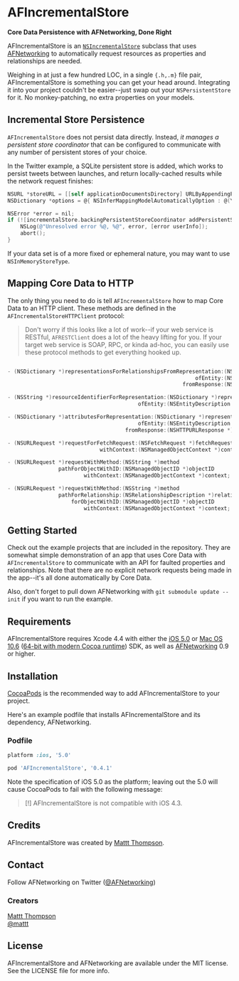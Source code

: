 # AFIncrementalStore
**Core Data Persistence with AFNetworking, Done Right**

AFIncrementalStore is an [`NSIncrementalStore`](http://nshipster.com/nsincrementalstore/) subclass that uses [AFNetworking](https://github.com/afnetworking/afnetworking) to automatically request resources as properties and relationships are needed. 

Weighing in at just a few hundred LOC, in a single `{.h,.m}` file pair, AFIncrementalStore is something you can get your head around. Integrating it into your project couldn't be easier--just swap out your `NSPersistentStore` for it. No monkey-patching, no extra properties on your models.

## Incremental Store Persistence

`AFIncrementalStore` does not persist data directly. Instead, _it manages a persistent store coordinator_ that can be configured to communicate with any number of persistent stores of your choice.

In the Twitter example, a SQLite persistent store is added, which works to persist tweets between launches, and return locally-cached results while the network request finishes:

``` objective-c
NSURL *storeURL = [[self applicationDocumentsDirectory] URLByAppendingPathComponent:@"Twitter.sqlite"];
NSDictionary *options = @{ NSInferMappingModelAutomaticallyOption : @(YES) };

NSError *error = nil;
if (![incrementalStore.backingPersistentStoreCoordinator addPersistentStoreWithType:NSSQLiteStoreType configuration:nil URL:storeURL options:options error:&error]) {
    NSLog(@"Unresolved error %@, %@", error, [error userInfo]);
    abort();
}
```

If your data set is of a more fixed or ephemeral nature, you may want to use `NSInMemoryStoreType`.

## Mapping Core Data to HTTP

The only thing you need to do is tell `AFIncrementalStore` how to map Core Data to an HTTP client. These methods are defined in the `AFIncrementalStoreHTTPClient` protocol:

> Don't worry if this looks like a lot of work--if your web service is RESTful, `AFRESTClient` does a lot of the heavy lifting for you. If your target web service is SOAP, RPC, or kinda ad-hoc, you can easily use these protocol methods to get everything hooked up.

```objective-c

- (NSDictionary *)representationsForRelationshipsFromRepresentation:(NSDictionary *)representation
                                                           ofEntity:(NSEntityDescription *)entity
                                                       fromResponse:(NSHTTPURLResponse *)response;

- (NSString *)resourceIdentifierForRepresentation:(NSDictionary *)representation
                                         ofEntity:(NSEntityDescription *)entity;

- (NSDictionary *)attributesForRepresentation:(NSDictionary *)representation
                                         ofEntity:(NSEntityDescription *)entity
                                     fromResponse:(NSHTTPURLResponse *)response;

- (NSURLRequest *)requestForFetchRequest:(NSFetchRequest *)fetchRequest
                             withContext:(NSManagedObjectContext *)context;

- (NSURLRequest *)requestWithMethod:(NSString *)method
                pathForObjectWithID:(NSManagedObjectID *)objectID
                        withContext:(NSManagedObjectContext *)context;

- (NSURLRequest *)requestWithMethod:(NSString *)method
                pathForRelationship:(NSRelationshipDescription *)relationship
                    forObjectWithID:(NSManagedObjectID *)objectID
                        withContext:(NSManagedObjectContext *)context;
```

## Getting Started

Check out the example projects that are included in the repository. They are somewhat simple demonstration of an app that uses Core Data with `AFIncrementalStore` to communicate with an API for faulted properties and relationships. Note that there are no explicit network requests being made in the app--it's all done automatically by Core Data.

Also, don't forget to pull down AFNetworking with `git submodule update --init` if you want to run the example. 

## Requirements

AFIncrementalStore requires Xcode 4.4 with either the [iOS 5.0](http://developer.apple.com/library/ios/#releasenotes/General/WhatsNewIniPhoneOS/Articles/iOS5.html) or [Mac OS 10.6](http://developer.apple.com/library/mac/#releasenotes/MacOSX/WhatsNewInOSX/Articles/MacOSX10_6.html#//apple_ref/doc/uid/TP40008898-SW7) ([64-bit with modern Cocoa runtime](https://developer.apple.com/library/mac/#documentation/Cocoa/Conceptual/ObjCRuntimeGuide/Articles/ocrtVersionsPlatforms.html)) SDK, as well as [AFNetworking](https://github.com/afnetworking/afnetworking) 0.9 or higher.

## Installation

[CocoaPods](http://cocoapods.org) is the recommended way to add AFIncrementalStore to your project.

Here's an example podfile that installs AFIncrementalStore and its dependency, AFNetworking. 
### Podfile

```ruby
platform :ios, '5.0'

pod 'AFIncrementalStore', '0.4.1'
```

Note the specification of iOS 5.0 as the platform; leaving out the 5.0 will cause CocoaPods to fail with the following message:

> [!] AFIncrementalStore is not compatible with iOS 4.3.

## Credits

AFIncrementalStore was created by [Mattt Thompson](https://github.com/mattt/).

## Contact

Follow AFNetworking on Twitter ([@AFNetworking](https://twitter.com/AFNetworking))

### Creators

[Mattt Thompson](http://github.com/mattt)  
[@mattt](https://twitter.com/mattt)

## License

AFIncrementalStore and AFNetworking are available under the MIT license. See the LICENSE file for more info.
